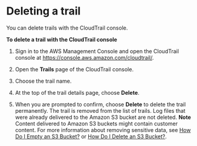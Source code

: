 # Deleting a trail<a name="cloudtrail-delete-trails-console"></a>

You can delete trails with the CloudTrail console\.

**To delete a trail with the CloudTrail console**

1. Sign in to the AWS Management Console and open the CloudTrail console at [https://console\.aws\.amazon\.com/cloudtrail/](https://console.aws.amazon.com/cloudtrail/)\.

1. Open the **Trails** page of the CloudTrail console\.

1. Choose the trail name\.

1. At the top of the trail details page, choose **Delete**\.

1. When you are prompted to confirm, choose **Delete** to delete the trail permanently\. The trail is removed from the list of trails\. Log files that were already delivered to the Amazon S3 bucket are not deleted\.
**Note**  
Content delivered to Amazon S3 buckets might contain customer content\. For more information about removing sensitive data, see [How Do I Empty an S3 Bucket?](https://docs.aws.amazon.com/AmazonS3/latest/user-guide/empty-bucket.html) or [How Do I Delete an S3 Bucket?](https://docs.aws.amazon.com/AmazonS3/latest/user-guide/delete-bucket.html)\.